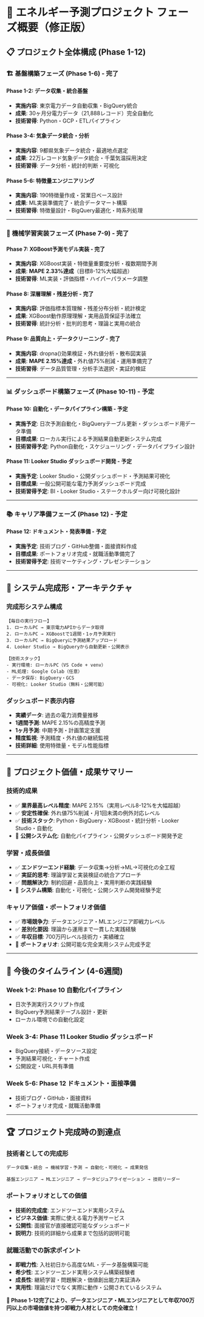 # 🚀 エネルギー予測プロジェクト フェーズ概要（修正版）

## 📋 プロジェクト全体構成 (Phase 1-12)

### **🏗️ 基盤構築フェーズ (Phase 1-6) - 完了**

#### **Phase 1-2: データ収集・統合基盤**
- **実施内容**: 東京電力データ自動収集・BigQuery統合
- **成果**: 30ヶ月分電力データ（21,888レコード）完全自動化
- **技術習得**: Python・GCP・ETLパイプライン

#### **Phase 3-4: 気象データ統合・分析**
- **実施内容**: 9都県気象データ統合・最適地点選定
- **成果**: 22万レコード気象データ統合・千葉気温採用決定
- **技術習得**: データ分析・統計的判断・可視化

#### **Phase 5-6: 特徴量エンジニアリング**
- **実施内容**: 190特徴量作成・営業日ベース設計
- **成果**: ML実装準備完了・統合データマート構築
- **技術習得**: 特徴量設計・BigQuery最適化・時系列処理

---

### **🤖 機械学習実装フェーズ (Phase 7-9) - 完了**

#### **Phase 7: XGBoost予測モデル実装 - 完了**
- **実施内容**: XGBoost実装・特徴量重要度分析・複数期間予測
- **成果**: **MAPE 2.33%達成**（目標8-12%大幅超過）
- **技術習得**: ML実装・評価指標・ハイパーパラメータ調整

#### **Phase 8: 深層理解・残差分析 - 完了**
- **実施内容**: 評価指標本質理解・残差分布分析・統計検定
- **成果**: XGBoost動作原理理解・実用品質保証手法確立
- **技術習得**: 統計分析・批判的思考・理論と実用の統合

#### **Phase 9: 品質向上・データクリーニング - 完了**
- **実施内容**: dropna()効果検証・外れ値分析・散布図実装
- **成果**: **MAPE 2.15%達成**・外れ値75%削減・運用準備完了
- **技術習得**: データ品質管理・分析手法選択・実証的検証

---

### **📊 ダッシュボード構築フェーズ (Phase 10-11) - 予定**

#### **Phase 10: 自動化・データパイプライン構築 - 予定**
- **実施予定**: 日次予測自動化・BigQueryテーブル更新・ダッシュボード用データ準備
- **目標成果**: ローカル実行による予測結果自動更新システム完成
- **技術習得予定**: Python自動化・スケジューリング・データパイプライン設計

#### **Phase 11: Looker Studio ダッシュボード開発 - 予定**
- **実施予定**: Looker Studio・公開ダッシュボード・予測結果可視化
- **目標成果**: 一般公開可能な電力予測ダッシュボード完成
- **技術習得予定**: BI・Looker Studio・ステークホルダー向け可視化設計

---

### **📚 キャリア準備フェーズ (Phase 12) - 予定**

#### **Phase 12: ドキュメント・発表準備 - 予定**
- **実施予定**: 技術ブログ・GitHub整備・面接資料作成
- **目標成果**: ポートフォリオ完成・就職活動準備完了
- **技術習得予定**: 技術マーケティング・プレゼンテーション

---

## 🎯 システム完成形・アーキテクチャ

### **完成形システム構成**
```
【毎日の実行フロー】
1. ローカルPC → 東京電力APIからデータ取得
2. ローカルPC → XGBoostで1週間・1ヶ月予測実行  
3. ローカルPC → BigQueryに予測結果アップロード
4. Looker Studio → BigQueryから自動更新・公開表示

【技術スタック】
- 実行環境: ローカルPC（VS Code + venv）
- ML処理: Google Colab（任意）
- データ保存: BigQuery・GCS
- 可視化: Looker Studio（無料・公開可能）
```

### **ダッシュボード表示内容**
- **実績データ**: 過去の電力消費量推移
- **1週間予測**: MAPE 2.15%の高精度予測
- **1ヶ月予測**: 中期予測・計画策定支援
- **精度監視**: 予測精度・外れ値の継続監視
- **技術詳細**: 使用特徴量・モデル性能指標

---

## 🎯 プロジェクト価値・成果サマリー

### **技術的成果**
- ✅ **業界最高レベル精度**: MAPE 2.15%（実用レベル8-12%を大幅超越）
- ✅ **安定性確保**: 外れ値75%削減・月1回未満の例外対応レベル
- ✅ **技術スタック**: Python・BigQuery・XGBoost・統計分析・Looker Studio・自動化
- 🔄 **公開システム化**: 自動化パイプライン・公開ダッシュボード開発予定

### **学習・成長価値**
- ✅ **エンドツーエンド経験**: データ収集→分析→ML→可視化の全工程
- ✅ **実証的思考**: 理論学習と実装検証の統合アプローチ
- ✅ **問題解決力**: 制約回避・品質向上・実用判断の実践経験
- 🔄 **システム構築**: 自動化・可視化・公開システム開発経験予定

### **キャリア価値・ポートフォリオ価値**
- ✅ **市場競争力**: データエンジニア・MLエンジニア即戦力レベル
- ✅ **差別化要因**: 理論から運用まで一貫した実践経験
- ✅ **年収目標**: 700万円レベル技術力・実績確立
- 🔄 **ポートフォリオ**: 公開可能な完全実用システム完成予定

---

## 📅 今後のタイムライン (4-6週間)

### **Week 1-2: Phase 10 自動化パイプライン**
- 日次予測実行スクリプト作成
- BigQuery予測結果テーブル設計・更新
- ローカル環境での自動化設定

### **Week 3-4: Phase 11 Looker Studio ダッシュボード**
- BigQuery接続・データソース設定
- 予測結果可視化・チャート作成
- 公開設定・URL共有準備

### **Week 5-6: Phase 12 ドキュメント・面接準備**
- 技術ブログ・GitHub・面接資料
- ポートフォリオ完成・就職活動準備

---

## 🏆 プロジェクト完成時の到達点

### **技術者としての完成形**
```
データ収集・統合 → 機械学習・予測 → 自動化・可視化 → 成果発信

基盤エンジニア → MLエンジニア → データビジュアライゼーション → 技術リーダー
```

### **ポートフォリオとしての価値**
- **技術的完成度**: エンドツーエンド実用システム
- **ビジネス価値**: 実際に使える電力予測サービス
- **公開性**: 面接官が直接確認可能なダッシュボード
- **説明力**: 技術的詳細から成果まで包括的説明可能

### **就職活動での訴求ポイント**
- **即戦力性**: 入社初日から高度なML・データ基盤構築可能
- **希少性**: エンドツーエンド実用システム構築経験者
- **成長性**: 継続学習・問題解決・価値創出能力実証済み
- **実用性**: 理論だけでなく実際に動作・公開されているシステム

**🎉 Phase 1-12完了により、データエンジニア・MLエンジニアとして年収700万円以上の市場価値を持つ即戦力人材としての完全確立！**